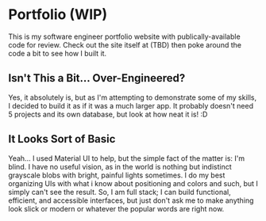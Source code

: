 # Portfolio (WIP)

This is my software engineer portfolio website with publically-available code for review. Check out the site itself at (TBD) then poke around the code a bit to see how I built it.

## Isn't This a Bit... Over-Engineered?

Yes, it absolutely is, but as I'm attempting to demonstrate some of my skills, I decided to build it as if it was a much larger app. It probably doesn't need 5 projects and its own database, but look at how neat it is! :D

## It Looks Sort of Basic

Yeah... I used Material UI to help, but the simple fact of the matter is: I'm blind. I have no useful vision, as in the world is nothing but indistinct grayscale blobs with bright, painful lights sometimes. I do my best organizing UIs with what i know about positioning and colors and such, but I simply can't see the result. So, I am full stack; I can build functional, efficient, and accessible interfaces, but just don't ask me to make anything look slick or modern or whatever the popular words are right now.
